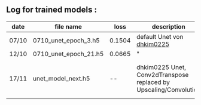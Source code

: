 ## Log for trained models :
| date 	| file name 			| loss 	 | description | comment |
--------|-----------------------|--------|-------------|---------|
| 07/10 | 0710_unet_epoch_3.h5 	| 0.1504 | default Unet von [dhkim0225](https://github.com/dhkim0225/keras-image-segmentation.git) | naja |
| 12/10 | 0710_unet_epoch_21.h5 | 0.0665 | " | better |
| 17/11 | unet_model_next.h5    | --     | dhkim0225 Unet, Conv2dTranspose replaced by Upscaling/Convolution | trained with pretrained vgg16 weights |
